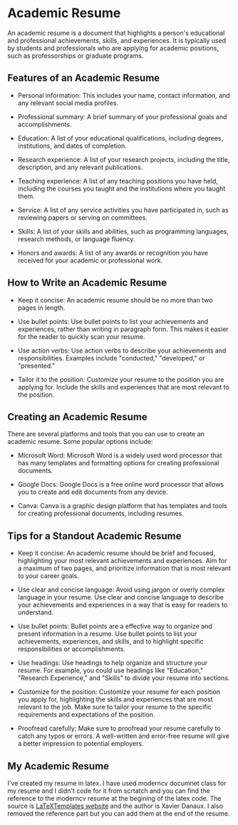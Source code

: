 # Academic Resume

An academic resume is a document that highlights a person's educational and professional achievements, skills, and experiences. It is typically used by students and professionals who are applying for academic positions, such as professorships or graduate programs.

## Features of an Academic Resume

- Personal information: This includes your name, contact information, and any relevant social media profiles.

- Professional summary: A brief summary of your professional goals and accomplishments.

- Education: A list of your educational qualifications, including degrees, institutions, and dates of completion.

- Research experience: A list of your research projects, including the title, description, and any relevant publications.

- Teaching experience: A list of any teaching positions you have held, including the courses you taught and the institutions where you taught them.

- Service: A list of any service activities you have participated in, such as reviewing papers or serving on committees.

- Skills: A list of your skills and abilities, such as programming languages, research methods, or language fluency.

- Honors and awards: A list of any awards or recognition you have received for your academic or professional work.

## How to Write an Academic Resume

- Keep it concise: An academic resume should be no more than two pages in length.

- Use bullet points: Use bullet points to list your achievements and experiences, rather than writing in paragraph form. This makes it easier for the reader to quickly scan your resume.

- Use action verbs: Use action verbs to describe your achievements and responsibilities. Examples include "conducted," "developed," or "presented."

- Tailor it to the position: Customize your resume to the position you are applying for. Include the skills and experiences that are most relevant to the position.

## Creating an Academic Resume

There are several platforms and tools that you can use to create an academic resume. Some popular options include:

- Microsoft Word: Microsoft Word is a widely used word processor that has many templates and formatting options for creating professional documents.

- Google Docs: Google Docs is a free online word processor that allows you to create and edit documents from any device.

- Canva: Canva is a graphic design platform that has templates and tools for creating professional documents, including resumes.

## Tips for a Standout Academic Resume

- Keep it concise: An academic resume should be brief and focused, highlighting your most relevant achievements and experiences. Aim for a maximum of two pages, and prioritize information that is most relevant to your career goals.

- Use clear and concise language: Avoid using jargon or overly complex language in your resume. Use clear and concise language to describe your achievements and experiences in a way that is easy for readers to understand.

- Use bullet points: Bullet points are a effective way to organize and present information in a resume. Use bullet points to list your achievements, experiences, and skills, and to highlight specific responsibilities or accomplishments.

- Use headings: Use headings to help organize and structure your resume. For example, you could use headings like "Education," "Research Experience," and "Skills" to divide your resume into sections.

- Customize for the position: Customize your resume for each position you apply for, highlighting the skills and experiences that are most relevant to the job. Make sure to tailor your resume to the specific requirements and expectations of the position.

- Proofread carefully: Make sure to proofread your resume carefully to catch any typos or errors. A well-written and error-free resume will give a better impression to potential employers.


## My Academic Resume
I've created my resume in latex. I have used moderncv documnet class for my resume and I didn't code for it from scrtatch and you can find the reference to the moderncv resume at the begining of the latex code. The source is [LaTeXTemplates website](http://www.LaTeXTemplates.com) and the author is Xavier Danaux. I also removed the reference part but you can add them at the end of the resume.